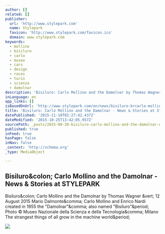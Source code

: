 ```yaml
---
author: []
related: []
publisher:
  url: 'http://www.stylepark.com'
  name: Stylepark
  favicon: 'http://www.stylepark.com/favicon.ico'
  domain: www.stylepark.com
keywords:
  - mollino
  - bisiluro
  - carlo
  - museo
  - cars
  - design
  - races
  - turin
  - scienza
  - damolnar
description: 'Bisiluro: Carlo Mollino and the Damolnar by Thomas Wagner | 12 August 2015 Mario Dalmonte, Carlo Mollino and Enrico Nardi created in 1955 the "Damolnar", also named "Bisiluro". Photo © Museo Nazionale della Scienza e della Tecnologia, Milano The strangest things of all grow in the machine world.'
inLanguage: en
app_links: []
isBasedOnUrl: 'http://www.stylepark.com/en/news/bisiluro-brcarlo-mollino-and-the-damolnar/361247'
title: 'Bisiluro: Carlo Mollino and the Damolnar - News & Stories at STYLEPARK'
datePublished: '2015-11-10T02:27:42.437Z'
dateModified: '2015-10-25T13:42:05.957Z'
sourcePath: _posts/2015-08-30-bisiluro-carlo-mollino-and-the-damolnar-news-and-stories-at.md
published: true
inFeed: true
hasPage: false
inNav: false
_context: 'http://schema.org'
_type: MediaObject

---
```

<article style=""><h1>Bisiluro&amp;colon; Carlo Mollino and the Damolnar - News &amp; Stories at STYLEPARK</h1><p>Bisiluro&amp;colon; Carlo Mollino and the Damolnar by Thomas Wagner &amp;vert; 12 August 2015 Mario Dalmonte&amp;comma; Carlo Mollino and Enrico Nardi created in 1955 the "Damolnar"&amp;comma; also named "Bisiluro"&amp;period; Photo © Museo Nazionale della Scienza e della Tecnologia&amp;comma; Milano The strangest things of all grow in the machine world&amp;period;</p><img src="http://www.stylepark.com/db-images/cms/article/img/l2_v361247_958_992_1431-3.jpg" /></article>